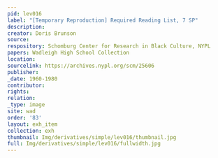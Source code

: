 ```yaml
---
pid: lev016
label: "[Temporary Reproduction] Required Reading List, 7 SP"
description:
creator: Doris Brunson
source:
respository: Schomburg Center for Research in Black Culture, NYPL
papers: Wadleigh High School Collection
location:
sourcelink: https://archives.nypl.org/scm/25606
publisher:
_date: 1960-1980
contributor:
rights:
relation:
_type: image
site: wad
order: '83'
layout: exh_item
collection: exh
thumbnail: Img/derivatives/simple/lev016/thumbnail.jpg
full: Img/derivatives/simple/lev016/fullwidth.jpg
---
```

